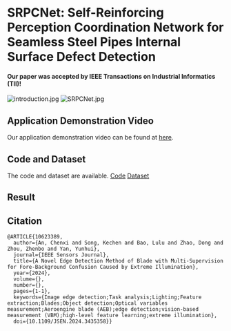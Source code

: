 # SRPCNet: Self-Reinforcing Perception Coordination Network for Seamless Steel Pipes Internal Surface Defect Detection
#### Our paper was accepted by IEEE Transactions on Industrial Informatics (TII)!
![introduction.jpg](https://s2.loli.net/2024/10/10/QapHN2G6JTEiBRZ.jpg)
![SRPCNet.jpg](https://s2.loli.net/2024/10/10/HX7VA2MDkUR6Nsu.jpg)

## Application Demonstration Video
Our application demonstration video can be found at [here](https://www.bilibili.com/video/BV1mG8deTEFq/?spm_id_from=333.999.0.0&vd_source=ab05d37c1ff3c6b02c65129c48e58661).

## Code and Dataset
The code and dataset are available. [Code]() [Dataset]()

## Result


## Citation
```
@ARTICLE{10623389,
  author={An, Chenxi and Song, Kechen and Bao, Lulu and Zhao, Dong and Zhou, Zhenbo and Yan, Yunhui},
  journal={IEEE Sensors Journal}, 
  title={A Novel Edge Detection Method of Blade with Multi-Supervision for Fore-Background Confusion Caused by Extreme Illumination}, 
  year={2024},
  volume={},
  number={},
  pages={1-1},
  keywords={Image edge detection;Task analysis;Lighting;Feature extraction;Blades;Object detection;Optical variables measurement;Aeroengine blade (AEB);edge detection;vision-based measurement (VBM);high-level feature learning;extreme illumination},
  doi={10.1109/JSEN.2024.3435358}}
  
```
